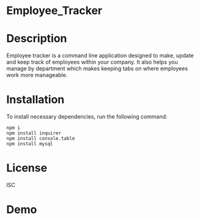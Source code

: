 # Employee_Tracker

# Description 
Employee tracker is a command line application designed to make, update and keep track of
employees within your company. It also helps you manage by department which makes keeping tabs on 
where employees work more manageable.

# Installation
To install necessary dependencies, run the following command:

    npm i
    npm install inquirer
    npm install console.table
    npm install mysql

# License
ISC

# Demo